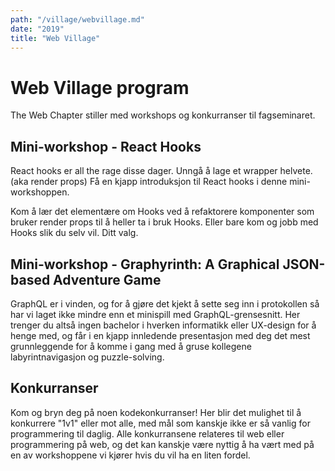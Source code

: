 ```yaml
---
path: "/village/webvillage.md"
date: "2019"
title: "Web Village"
---
```


# Web Village program

The Web Chapter stiller med workshops og konkurranser til fagseminaret.

## Mini-workshop - React Hooks
React hooks er all the rage disse dager. Unngå å lage et wrapper helvete. (aka render props) Få en kjapp introduksjon til React hooks i denne mini-workshoppen.

Kom å lær det elementære om Hooks ved å refaktorere komponenter som bruker render props til å heller ta i bruk Hooks. Eller bare kom og jobb med Hooks slik du selv vil. Ditt valg.

## Mini-workshop - Graphyrinth: A Graphical JSON-based Adventure Game
GraphQL er i vinden, og for å gjøre det kjekt å sette seg inn i protokollen så har vi laget ikke mindre enn et minispill med GraphQL-grensesnitt. Her trenger du altså ingen bachelor i hverken informatikk eller UX-design for å henge med, og får i en kjapp innledende presentasjon med deg det mest grunnleggende for å komme i gang med å gruse kollegene labyrintnavigasjon og puzzle-solving.

## Konkurranser
Kom og bryn deg på noen kodekonkurranser! Her blir det mulighet til å konkurrere "1v1" eller mot alle, med mål som kanskje ikke er så vanlig for programmering til daglig. Alle konkurransene relateres til web eller programmering på web, og det kan kanskje være nyttig å ha vært med på en av workshoppene vi kjører hvis du vil ha en liten fordel.
